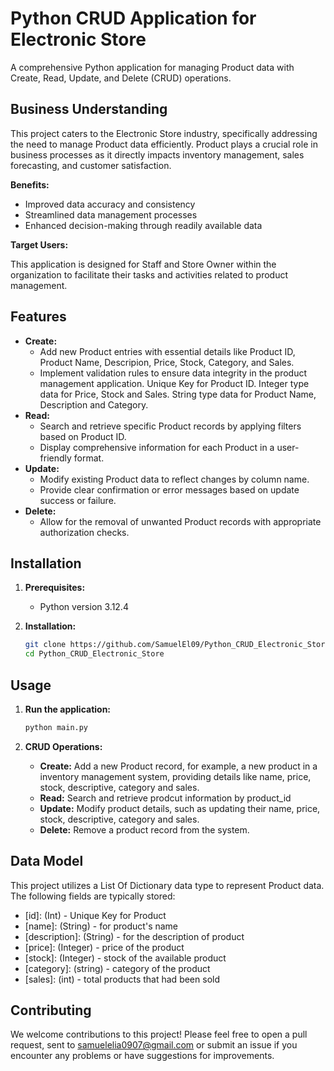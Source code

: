 # Python CRUD Application for Electronic Store

A comprehensive Python application for managing Product data with Create, Read, Update, and Delete (CRUD) operations.

## Business Understanding

This project caters to the Electronic Store industry, specifically addressing the need to manage Product data efficiently. Product plays a crucial role in business processes as it directly impacts inventory management, sales forecasting, and customer satisfaction. 

**Benefits:**

* Improved data accuracy and consistency
* Streamlined data management processes
* Enhanced decision-making through readily available data

**Target Users:**

This application is designed for Staff and Store Owner within the organization to facilitate their tasks and activities related to product management.

## Features

* **Create:**
    * Add new Product entries with essential details like Product ID, Product Name, Descripion, Price, Stock, Category, and Sales.
    * Implement validation rules to ensure data integrity in the product management application. Unique Key for Product ID. Integer type data for Price, Stock and Sales. String type data for Product Name, Description and Category.   
* **Read:**
    * Search and retrieve specific Product records by applying filters based on Product ID.
    * Display comprehensive information for each Product in a user-friendly format.
* **Update:**
    * Modify existing Product data to reflect changes by column name.
    * Provide clear confirmation or error messages based on update success or failure.
* **Delete:**
    * Allow for the removal of unwanted Product records with appropriate authorization checks.

## Installation

1. **Prerequisites:**
    * Python version 3.12.4

2. **Installation:**
    ```bash
    git clone https://github.com/SamuelEl09/Python_CRUD_Electronic_Store.git
    cd Python_CRUD_Electronic_Store
    ```
## Usage

1. **Run the application:**
    ```bash
    python main.py
    ```

2. **CRUD Operations:**
    * **Create:** Add a new Product record, for example, a new product in a inventory management system, providing details like name, price, stock, descriptive, category and sales.
    * **Read:** Search and retrieve prodcut information by product_id
    * **Update:** Modify product details, such as updating their name, price, stock, descriptive, category and sales.
    * **Delete:** Remove a product record from the system.

## Data Model
This project utilizes a List Of Dictionary data type to represent Product data. The following fields are typically stored:
   * [id]: (Int) - Unique Key for Product
   * [name]: (String) - for product's name
   * [description]: (String) - for the description of product
   * [price]: (Integer) - price of the product
   * [stock]: (Integer) - stock of the available product
   * [category]: (string) - category of the product
   * [sales]: (int) - total products that had been sold

## Contributing
We welcome contributions to this project! Please feel free to open a pull request, sent to samuelelia0907@gmail.com or submit an issue if you encounter any problems or have suggestions for improvements.

